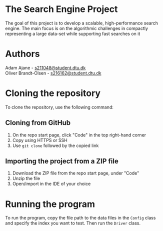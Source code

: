 # The Search Engine Project
The goal of this project is to develop a scalable, high-performance search engine. The main focus is on the algorithmic
challenges in compactly representing a large data-set while supporting fast searches on it
# Authors
Adam Ajane - s211048@student.dtu.dk\
Oliver Brandt-Olsen - s216162@student.dtu.dk
# Cloning the repository
To clone the repository, use the following command:
## Cloning from GitHub
1. On the repo start page, click "Code" in the top right-hand corner
2. Copy using HTTPS or SSH
3. Use `git clone` followed by the copied link
## Importing the project from a ZIP file
1. Download the ZIP file from the repo start page, under "Code"
2. Unzip the file
3. Open/import in the IDE of your choice
# Running the program
To run the program, copy the file path to the data files in the `Config` class and specify the index you want to test.
Then run the `Driver` class.
